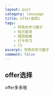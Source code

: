 ```yaml
---
layout: post
category: lanuuage
title: offer选择1
tags:
    - 阿秀的学习圈子
    - 知识星球
    - 报团取暖
    - 打卡学习
    - CS
excerpt: 阿秀的学习圈子
comment: false
---
```






## offer选择



offer多多哦
